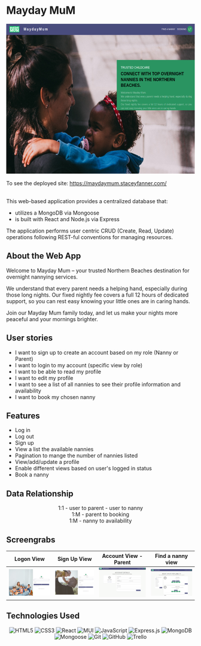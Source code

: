 # Mayday MuM

<div align="center">

  <img src="./public/homepage.png" width="700" height="400">

</div>

To see the deployed site: https://maydaymum.staceyfanner.com/

<div align="center">

</div>

<div align="left">
<br>
This web-based application provides a centralized database that: 

- utilizes a MongoDB via Mongoose
- is built with React and Node.js via Express


The application performs user centric CRUD (Create, Read, Update) operations following REST-ful conventions for managing resources.

## About the Web App

Welcome to Mayday Mum – your trusted Northern Beaches destination for overnight nannying services. 

We understand that every parent needs a helping hand, especially during those long nights. Our fixed nightly fee covers a full 12 hours of dedicated support, so you can rest easy knowing your little ones are in caring hands. 

Join our Mayday Mum family today, and let us make your nights more peaceful and your mornings brighter.

## User stories
- I want to sign up to create an account based on my role (Nanny or Parent)
- I want to login to my account (specific view by role)
- I want to be able to read my profile
- I want to edit my profile
- I want to see a list of all nannies to see their profile information and availability 
- I want to book my chosen nanny

## Features
- Log in 
- Log out
- Sign up
- View a list the available nannies
- Pagination to mange the number of nannies listed
- View/add/update a profile
- Enable different views based on user's logged in status
- Book a nanny
</div>

<div align="left">

## Data Relationship
<div align="center">
<!-- <br>
<img src="./public/images/datav2.png" width="400" height="400">
<br> -->
1:1
- user to parent
- user to nanny
<br>
1:M
- parent to booking
<br>
1:M
- nanny to availability   
</div>


</div>

<div align="left">

## Screengrabs
| Logon View                                                                     | Sign Up View                                                                                    | Account View - Parent                                                                       | Find a nanny view                                                    |
| ------------------------------------------------------------------------------ | ------------------------------------------------------------------------------------------------ | ------------------------------------------------------------------------------------- | ---------------------------------------------------------------------- |
| <img src="./public/logon.png" title="Logon page"> | <img src="./public/signup.png" title="Sign up page" /> | <img src="./public/account_page.png" title="Account view page" /> | <img src="./public/nanny.png" title="Find a nanny page" /> |

<div align="left">

## Technologies Used

<div align="center">

![HTML5](https://img.shields.io/badge/-HTML5-05122A?style=flat&logo=html5)
![CSS3](https://img.shields.io/badge/-CSS3-05122A?style=flat&logo=css3)
![React](https://img.shields.io/badge/-React-05122A?style=flat&logo=react)
![MUI](https://img.shields.io/badge/-MUI-05122A?style=flat&logo=MUI)
![JavaScript](https://img.shields.io/badge/-JavaScript-05122A?style=flat&logo=javascript)
![Express.js](https://img.shields.io/badge/-Express.js-05122A?style=flat&logo=express)
![MongoDB](https://img.shields.io/badge/-MongoDB-05122A?style=flat&logo=mongodb)
![Mongoose](https://img.shields.io/badge/-Mongoose-05122A?style=flat&logo=mongoose)
![Git](https://img.shields.io/badge/-Git-05122A?style=flat&logo=git)
![GitHub](https://img.shields.io/badge/-GitHub-05122A?style=flat&logo=github)
![Trello](https://img.shields.io/badge/-Trello-05122A?style=flat&logo=trello)

</div>

</div>
